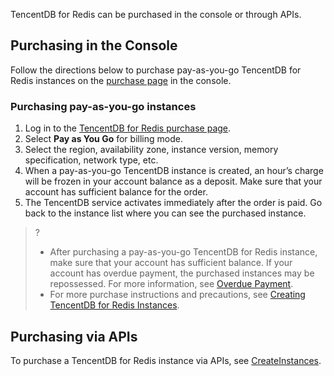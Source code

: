 
TencentDB for Redis can be purchased in the console or through APIs.

## Purchasing in the Console
Follow the directions below to purchase pay-as-you-go TencentDB for Redis instances on the [purchase page](https://buy.cloud.tencent.com/redis) in the console.


### Purchasing pay-as-you-go instances
1. Log in to the [TencentDB for Redis purchase page](https://buy.cloud.tencent.com/redis).
2. Select **Pay as You Go** for billing mode.
3. Select the region, availability zone, instance version, memory specification, network type, etc.
4. When a pay-as-you-go TencentDB instance is created, an hour’s charge will be frozen in your account balance as a deposit. Make sure that your account has sufficient balance for the order.
5. The TencentDB service activates immediately after the order is paid. Go back to the instance list where you can see the purchased instance.

>?
>- After purchasing a pay-as-you-go TencentDB for Redis instance, make sure that your account has sufficient balance. If your account has overdue payment, the purchased instances may be repossessed. For more information, see [Overdue Payment](https://intl.cloud.tencent.com/document/product/236/5159).
>- For more purchase instructions and precautions, see [Creating TencentDB for Redis Instances](https://intl.cloud.tencent.com/document/product/239/37712).

## Purchasing via APIs
To purchase a TencentDB for Redis instance via APIs, see [CreateInstances](https://intl.cloud.tencent.com/document/product/239/32069).

